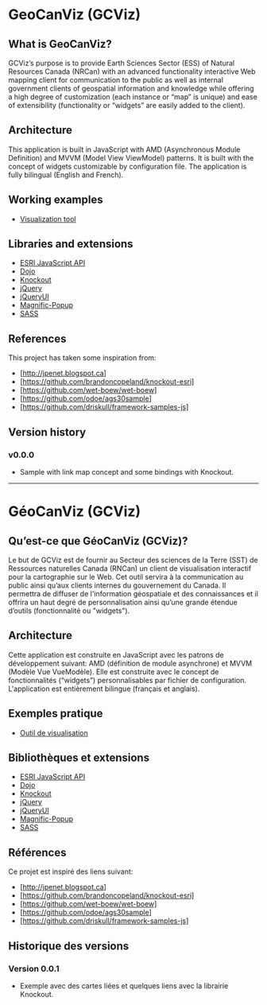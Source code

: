 # GeoCanViz (GCViz)

## What is GeoCanViz?

GCViz’s purpose is to provide Earth Sciences Sector (ESS) of Natural Resources Canada (NRCan) with an advanced functionality interactive Web mapping client for communication to the public as well as internal government clients of geospatial information and knowledge while offering a high degree of customization (each instance or “map” is unique) and ease of extensibility (functionality or “widgets” are easily added to the client).

## Architecture

This application is built in JavaScript with AMD (Asynchronous Module Definition) and MVVM (Model View ViewModel) patterns. It is built with the concept of widgets customizable by configuration file. The application is fully bilingual (English and French).

## Working examples
* [Visualization tool](http://geocanviz.github.io/GeoCanViz/demos/index-eng.html)

## Libraries and extensions
 
* [ESRI JavaScript API](https://developers.arcgis.com/en/javascript)
* [Dojo](http://dojotoolkit.org)
* [Knockout](http://knockoutjs.com)
* [jQuery](https://github.com/wet-boew/wet-boew/wiki/Downloads)
* [jQueryUI](http://jqueryui.com/)
* [Magnific-Popup](https://github.com/dimsemenov/Magnific-Popup/)
* [SASS](http://sass-lang.com)

## References

This project has taken some inspiration from:
* [http://jpenet.blogspot.ca]
* [https://github.com/brandoncopeland/knockout-esri]
* [https://github.com/wet-boew/wet-boew]
* [https://github.com/odoe/ags30sample]
* [https://github.com/driskull/framework-samples-js]

## Version history

### v0.0.0

* Sample with link map concept and some bindings with Knockout.

-------------------------------------------------------------------

# GéoCanViz (GCViz)

## Qu’est-ce que GéoCanViz (GCViz)?

Le but de GCViz est de fournir au Secteur des sciences de la Terre (SST) de Ressources naturelles Canada (RNCan) un client de visualisation interactif pour la cartographie sur le Web. Cet outil servira à la communication au public ainsi qu’aux clients internes du gouvernement du Canada. Il permettra de diffuser de l'information géospatiale et des connaissances et il offrira un haut degré de personnalisation ainsi qu’une grande étendue d’outils (fonctionnalité ou "widgets").

## Architecture

Cette application est construite en JavaScript avec les patrons de développement suivant: AMD (définition de module asynchrone) et MVVM (Modèle Vue VueModèle). Elle est construite avec le concept de fonctionnalités (“widgets”) personnalisables par fichier de configuration. L'application est entièrement bilingue (français et anglais).

## Exemples pratique
* [Outil de visualisation](http://geocanviz.github.io/GeoCanViz/demos/index-fra.html)

## Bibliothèques et extensions
 
* [ESRI JavaScript API](https://developers.arcgis.com/en/javascript)
* [Dojo](http://dojotoolkit.org)
* [Knockout](http://knockoutjs.com)
* [jQuery](https://github.com/wet-boew/wet-boew/wiki/Downloads)
* [jQueryUI](http://jqueryui.com/)
* [Magnific-Popup](https://github.com/dimsemenov/Magnific-Popup/)
* [SASS](http://sass-lang.com)

## Références

Ce projet est inspiré des liens suivant:
* [http://jpenet.blogspot.ca]
* [https://github.com/brandoncopeland/knockout-esri]
* [https://github.com/wet-boew/wet-boew]
* [https://github.com/odoe/ags30sample]
* [https://github.com/driskull/framework-samples-js]

## Historique des versions

### Version 0.0.1

* Exemple avec des cartes liées et quelques liens avec la librairie Knockout.
